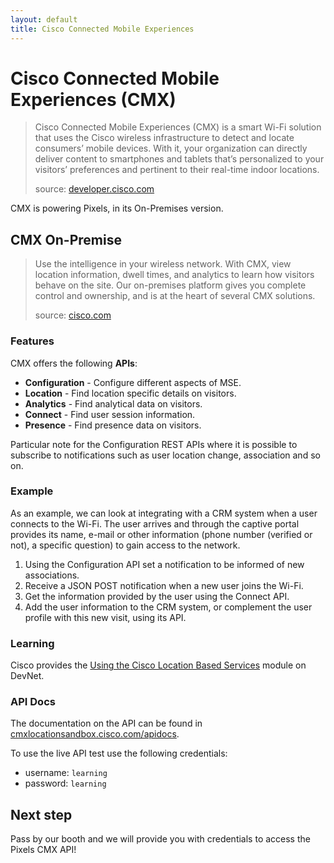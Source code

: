 ```yaml
---
layout: default
title: Cisco Connected Mobile Experiences
---
```

# Cisco Connected Mobile Experiences (CMX)

> Cisco Connected Mobile Experiences (CMX) is a smart Wi-Fi solution that uses the Cisco wireless infrastructure to detect and locate consumers’ mobile devices. With it, your organization can directly deliver content to smartphones and tablets that’s personalized to your visitors’ preferences and pertinent to their real-time indoor locations.
>
> source: [developer.cisco.com](https://developer.cisco.com/site/cmx-mobility-services/)

CMX is powering Pixels, in its On-Premises version.

## CMX On-Premise 
> Use the intelligence in your wireless network. With CMX, view location information, dwell times, and analytics to learn how visitors behave on the site. Our on-premises platform gives you complete control and ownership, and is at the heart of several CMX solutions.
>
> source: [cisco.com](https://www.cisco.com/c/en/us/solutions/enterprise-networks/connected-mobile-experiences/cmx-on-premise.html)

### Features 

CMX offers the following **APIs**:

- **Configuration** - Configure different aspects of MSE.
- **Location** - Find location specific details on visitors.
- **Analytics** - Find analytical data on visitors.
- **Connect** - Find user session information.
- **Presence** - Find presence data on visitors.

Particular note for the Configuration REST APIs where it is possible to subscribe to notifications such as user location change, association and so on.

### Example 

As an example, we can look at integrating with a CRM system when a user connects to the Wi-Fi.
The user arrives and through the captive portal provides its name, e-mail or other information (phone number (verified or not), a specific question) to gain access to the network.

1. Using the Configuration API set a notification to be informed of new associations.
2. Receive a JSON POST notification when a new user joins the Wi-Fi.  
3. Get the information provided by the user using the Connect API.
4. Add the user information to the CRM system, or complement the user profile with this new visit,  using its API.


### Learning

Cisco provides the [Using the Cisco Location Based Services](https://learninglabs.cisco.com/modules/dna-cmx-mse) module on DevNet.

### API Docs

The documentation on the API can be found in [cmxlocationsandbox.cisco.com/apidocs](https://cmxlocationsandbox.cisco.com/apidocs/).

To use the live API test use the following credentials:

- username: ``learning``
- password: ``learning``

## Next step

Pass by our booth and we will provide you with credentials to access the Pixels CMX API!
